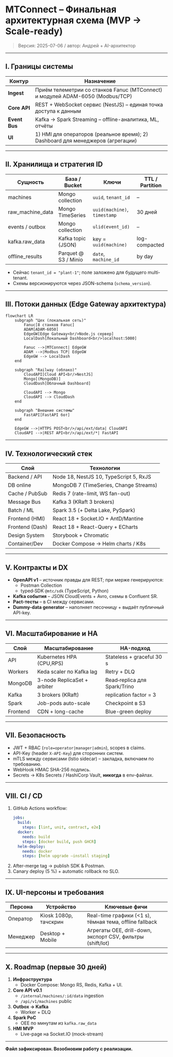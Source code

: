 # MTConnect – Финальная архитектурная схема (MVP → Scale-ready)

> Версия: 2025-07-06 / автор: Андрей + AI-архитектор

---
## I. Границы системы

| Контур | Назначение |
|--------|------------|
| **Ingest** | Приём телеметрии со станков Fanuc (MTConnect) и модулей ADAM-6050 (Modbus/TCP) |
| **Core API** | REST + WebSocket сервис (NestJS) – единая точка доступа к данным |
| **Event Bus** | Kafka → Spark Streaming – offline-аналитика, ML, отчёты |
| **UI** | 1) HMI для операторов (реальное время); 2) Dashboard для менеджеров (агрегации) |

---
## II. Хранилища и стратегия ID

| Сущность            | База / Bucket          | Ключи                          | TTL / Partition |
|---------------------|------------------------|--------------------------------|-----------------|
| machines            | Mongo collection       | `uuid`, `tenant_id`            | –               |
| raw_machine_data    | Mongo TimeSeries       | `uuid(machine)`, `timestamp`   | 30 дней         |
| events / outbox     | Mongo collection       | `ulid(event_id)`               | –               |
| kafka.raw_data      | Kafka topic (JSON)     | key = `uuid(machine)`          | log-compacted   |
| offline_results     | Parquet @ S3 / Minio   | `date`, `machine_id`           | by day          |

* Сейчас `tenant_id = "plant-1"`; поле заложено для будущего multi-tenant.
* Схемы версионируются через JSON-schema (`schema_version`).

---
## III. Потоки данных (Edge Gateway архитектура)

```mermaid
flowchart LR
    subgraph "Цех (локальная сеть)"
        Fanuc[8 станков Fanuc]
        ADAM[ADAM-6050]
        EdgeGW[Edge Gateway<br/>Node.js сервер]
        LocalDash[Локальный Dashboard<br/>localhost:5000]
        
        Fanuc -->|MTConnect| EdgeGW
        ADAM -->|Modbus TCP| EdgeGW
        EdgeGW --> LocalDash
    end
    
    subgraph "Railway (облако)"
        CloudAPI[Cloud API<br/>NestJS]
        Mongo[(MongoDB)]
        CloudDash[Облачный Dashboard]
        
        CloudAPI --> Mongo
        CloudAPI --> CloudDash
    end
    
    subgraph "Внешние системы"
        FastAPI[FastAPI бот]
    end
    
    EdgeGW -->|HTTPS POST<br/>/api/ext/data| CloudAPI
    CloudAPI -->|REST API<br/>/api/ext/*| FastAPI
```

---
## IV. Технологический стек

| Слой           | Технологии |
|----------------|------------|
| Backend / API  | Node 18, NestJS 10, TypeScript 5, RxJS |
| DB online      | MongoDB 7 (TimeSeries, Change Streams) |
| Cache / PubSub | Redis 7 (rate-limit, WS fan-out) |
| Message Bus    | Kafka 3 (KRaft 3 brokers) |
| Batch / ML     | Spark 3.5 (+ Delta Lake, PySpark) |
| Frontend (HMI) | React 18 + Socket.IO + AntD/Mantine |
| Frontend (Dash)| React 18 + React-Query + ECharts |
| Design System  | Storybook + Chromatic |
| Container/Dev  | Docker Compose → Helm charts / K8s |

---
## V. Контракты и DX

* **OpenAPI v1** – источник правды для REST; при мерже генерируются:
  * Postman Collection
  * typed‐SDK `@mtc/sdk` (TypeScript, Python)
* **Kafka события** – JSON CloudEvents + Avro, схемы в Confluent SR.
* **Pact-тесты** – в CI между сервисами.
* **Dummy-data generator** – наполняет песочницу + выдаёт публичный API-key.

---
## VI. Масштабирование и HA

| Слой      | Масштабирование       | HA-подход |
|-----------|-----------------------|-----------|
| API       | Kubernetes HPA (CPU,RPS) | Stateless + graceful 30 s |
| Workers   | Keda scaler по Kafka lag | Retry + DLQ |
| MongoDB   | 3-node ReplicaSet + arbiter | Read‐replica для Spark/Trino |
| Kafka     | 3 brokers (KRaft) | replication factor = 3 |
| Spark     | Job-pods auto-scale | Checkpoint в S3 |
| Frontend  | CDN + long-cache | Blue-green deploy |

---
## VII. Безопасность

* JWT + RBAC (`role=operator|manager|admin`), scopes в claims.
* API-Key (header `X-API-Key`) для сторонних систем.
* mTLS между сервисами (Istio sidecar) – закладка, включаем по требованию.
* WebHook HMAC SHA-256 подпись.
* Secrets → K8s Secrets / HashiCorp Vault, **никогда** в env-файлах.

---
## VIII. CI / CD

1. GitHub Actions workflow:
   ```yaml
   jobs:
     build:
       steps: [lint, unit, contract, e2e]
     docker:
       needs: build
       steps: [docker build, push GHCR]
     helm-deploy:
       needs: docker
       steps: [helm upgrade –install staging]
   ```
2. After-merge tag → publish SDK & Postman.
3. Canary deploy (5 %) + automatic rollback по SLO.

---
## IX. UI-персоны и требования

| Персона    | Устройство           | Ключевые фичи |
|------------|----------------------|---------------|
| Оператор   | Kiosk 1080p, тачскрин| Real-time графики (<1 s), тёмная тема, offline fallback |
| Менеджер   | Desktop + Mobile     | Агрегаты OEE, drill-down, экспорт CSV, фильтры (shift/lot) |

---
## X. Roadmap (первые 30 дней)

1. **Инфраструктура**
   * Docker Compose: Mongo RS, Redis, Kafka + UI.
2. **Core API v0.1**
   * `/internal/machines/:id/data` ingestion
   * `/api/v1/machines` public
3. **Outbox → Kafka**
   * Worker + DLQ
4. **Spark PoC**
   * OEE по минутам из `kafka.raw_data`
5. **HMI MVP**
   * Live-page на Socket.IO (mock-stream)

---
**Файл зафиксирован. Возобновим работу с реализации.** 